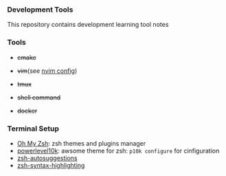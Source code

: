 ### Development Tools

This repository contains development learning tool notes

### Tools
- ~~cmake~~

- ~~vim~~(see [nvim config](https://github.com/Jerry2423/nvim_config))

- ~~tmux~~

- ~~shell command~~

- ~~docker~~

### Terminal Setup
- [Oh My Zsh](https://ohmyz.sh/): zsh themes and plugins manager
- [powerlevel10k](https://github.com/romkatv/powerlevel10k): awsome theme for zsh: `p10k configure` for cinfiguration
- [zsh-autosuggestions](https://github.com/zsh-users/zsh-autosuggestions/blob/master/INSTALL.md#oh-my-zsh)
- [zsh-syntax-highlighting](https://github.com/zsh-users/zsh-syntax-highlighting?tab=readme-ov-file)